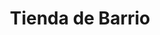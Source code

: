 ---
title: "Tienda de Barrio"
url: /ciudad-satelite/tienda-de-barrio-calle-fernando-caballero/
shop: Lebensmittel
---